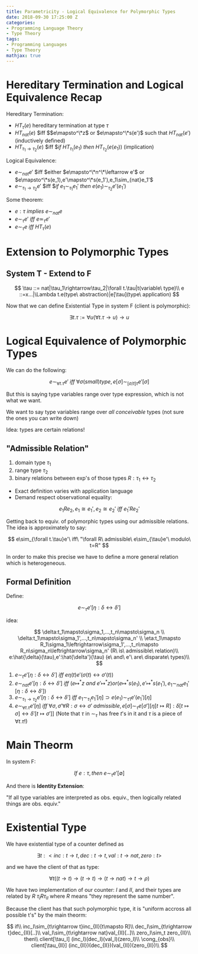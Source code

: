```yaml
---
title: Parametricity - Logical Equivalence for Polymorphic Types
date: 2018-09-30 17:25:00 Z
categories:
- Programming Language Theory
- Type Theory
tags:
- Programming Languages
- Type Theory
mathjax: true
---
```


# Hereditary Termination and Logical Equivalence Recap

Hereditary Termination: 
- $HT_{\tau}(e)$ hereditary termination at type $\tau$
- $HT_{nat}(e)$ $iff $$e\mapsto^\*z$ or $e\mapsto^\*s(e')$ such that $HT_{nat}(e')$ (inductively defined)
- $HT_{\tau_1\rightarrow\tau_2}(e)$ $iff $$if\ HT_{\tau_1}(e_1)\ then\ HT_{\tau_2}(e(e_1))$ (implication)

Logical Equivalence:
- $e\sim_{nat}e'$ $iff $either $e\mapsto^\*n^\*\leftarrow e'$ or $e\mapsto^\*s(e_1),e'\mapsto^\*s(e_1'),e_1\sim_{nat}e_1'$
- $e\sim_{\tau_1\rightarrow\tau_2}e'$ $iff $$if\ e_1\sim_{\tau_1}e_1'\ then\ e(e_1)\sim_{\tau_2}e'(e_1')$

Some theorem:
- $e:\tau\ implies\ e\sim_{nat} e$
- $e\sim_{\tau}e'$ $iff$ $e\simeq_{\tau}e'$
- $e\sim_{\tau}e\ iff\ HT_{\tau}(e)$

<!--more-->

# Extension to Polymorphic Types

## System T - Extend to F

$$
\tau ::= nat|\tau_1\rightarrow\tau_2|\forall t.\tau|t(variable\ type)\\
e ::=x...|\Lambda t.e(type\ abstraction)|e[\tau](type\ application)
$$

Now that we can define Existential Type in system F (client is polymorphic):

$$
\exists t.\tau:=\forall u(\forall t.\tau\rightarrow u)\rightarrow u
$$

# Logical Equivalence of Polymorphic Types

We can do the following:

$$
e\sim_{\forall t.\tau}e'\ iff\ \forall\sigma(small)type,e[\sigma]\sim_{[\sigma/t]\tau}e'[\sigma]
$$

But this is saying type variables range over type expression, which is not what we want.

We want to say type variables range over _all conceivable_ types (not sure the ones
you can write down)

Idea: types are certain relations!

## "Admissible Relation"

1. domain type $\tau_1$
2. range type $\tau_2$
3. binary relations between exp's of those types $R:\tau_1\leftrightarrow\tau_2$

- Exact definition varies with application language
- Demand respect observational equality:

$$
e_1Re_2,e_1\cong e_1',e_2\cong e_2'\ iff\ e_1'Re_2'
$$

Getting back to equiv. of polymorphic types using our admissible relations. The idea
is approximately to say:

$$
e\sim_{\forall t.\tau}e'\ iff\ "\forall R\ admissible\ e\sim_{\tau}e'\ modulo\ t=R"
$$

In order to make this precise we have to define a more general relation which is
heterogeneous.

## Formal Definition

Define:

$$
e\sim_\tau e'[\eta:\delta\leftrightarrow\delta']
$$

idea:

$$
\delta:t_1\mapsto\sigma_1,...,t_n\mapsto\sigma_n \\
\delta:t_1\mapsto\sigma_1',...,t_n\mapsto\sigma_n' \\
\eta:t_1\mapsto R_1\sigma_1\leftrightarrow\sigma_1',...,t_n\mapsto R_n\sigma_n\leftrightarrow\sigma_n' (R\ is\ admissible\ relation)\\
e:\hat{\delta}(\tau),e':\hat{\delta'}(\tau) (e\ and\ e'\ are\ disparate\ types)\\
$$

1. $e\sim_t e'[\eta:\delta\leftrightarrow\delta']\ iff\ e\eta(t)e' (\sigma(t)\leftrightarrow\sigma'(t))$
2. $e\sim_{nat} e'[\eta:\delta\leftrightarrow\delta']\ iff\ (e\mapsto^* z\ and\ e'\mapsto^* z)or(e\mapsto^* s(e_1),e'\mapsto^* s(e_1'),e_1\sim_{nat}e_1'[\eta:\delta\leftrightarrow\delta'])$
3. $e\sim_{\tau_1\rightarrow\tau_2}e'[\eta:\delta\leftrightarrow\delta']\ iff\ e_1\sim_{\tau_1}e_1'[\eta]\supset e(e_1)\sim_{\tau1}e'(e_1')[\eta]$
4. $e\sim_{\forall t.\tau}e'[\eta]\ iff\ \forall\sigma,\sigma'\forall R:\sigma\leftrightarrow\sigma'\ admissible,e[\sigma]\sim_\tau e[\sigma'] [\eta[t\mapsto R]:\delta[t\mapsto\sigma]\leftrightarrow\delta'[t\mapsto\sigma']]$ (Note that $\tau$ in $\sim_\tau$ has free $t$'s in it and $\tau$ is a piece of $\forall t.\tau$!)

# Main Theorm

In system F:

$$
If\ e:\tau,then\ e\sim_\tau e'[\emptyset]
$$

And there is __Identity Extension__:

"If all type variables are interpreted as obs. equiv., then logically related things
are obs. equiv."

# Existential Type

We have existential type of a counter defined as

$$
\exists t:<inc:t\rightarrow t,dec:t\rightarrow t,val:t\rightarrow nat, zero:t>
$$

and we have the client of that as type:

$$
\forall t((t\rightarrow t)\rightarrow(t\rightarrow t)\rightarrow (t\rightarrow nat)\rightarrow t \rightarrow \rho)
$$

We have two implementation of our counter: $I$ and $II$, and their types are related by $R$
$\tau_I R \tau_{II}$ where $R$ means "they represent the same number".

Because the client has that such polymorphic type, it is "uniform accross all possible t's" by
the main theorm:

$$
if\\
inc_I\sim_{t\rightarrow t}inc_{II}[t\mapsto R]\\
dec_I\sim_{t\rightarrow t}dec_{II}[..]\\
val_I\sim_{t\rightarrow nat}val_{II}[..]\\
zero_I\sim_t zero_{II}\\
then\\
client[\tau_I] (inc_I)(dec_I)(val_I)(zero_I)\\
\cong_{obs}\\
client[\tau_{II}] (inc_{II})(dec_{II})(val_{II})(zero_{II})\\
$$
